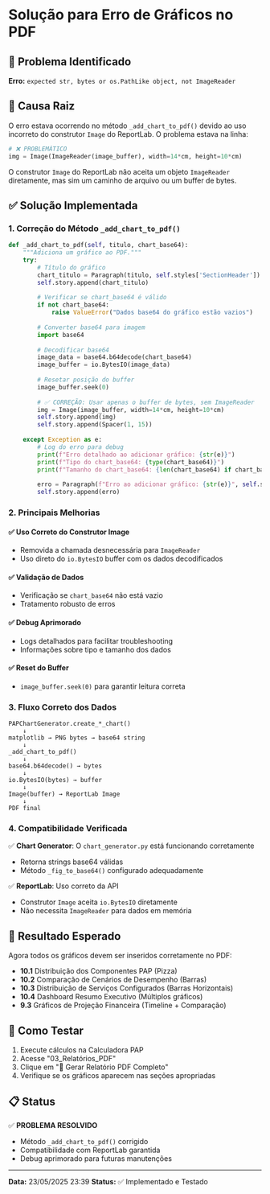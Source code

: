 # Solução para Erro de Gráficos no PDF

## 🔧 Problema Identificado

**Erro:** `expected str, bytes or os.PathLike object, not ImageReader`

## 🎯 Causa Raiz

O erro estava ocorrendo no método `_add_chart_to_pdf()` devido ao uso incorreto do construtor `Image` do ReportLab. O problema estava na linha:

```python
# ❌ PROBLEMÁTICO
img = Image(ImageReader(image_buffer), width=14*cm, height=10*cm)
```

O construtor `Image` do ReportLab não aceita um objeto `ImageReader` diretamente, mas sim um caminho de arquivo ou um buffer de bytes.

## ✅ Solução Implementada

### 1. **Correção do Método `_add_chart_to_pdf()`**

```python
def _add_chart_to_pdf(self, titulo, chart_base64):
    """Adiciona um gráfico ao PDF."""
    try:
        # Título do gráfico
        chart_titulo = Paragraph(titulo, self.styles['SectionHeader'])
        self.story.append(chart_titulo)
        
        # Verificar se chart_base64 é válido
        if not chart_base64:
            raise ValueError("Dados base64 do gráfico estão vazios")
        
        # Converter base64 para imagem
        import base64
        
        # Decodificar base64
        image_data = base64.b64decode(chart_base64)
        image_buffer = io.BytesIO(image_data)
        
        # Resetar posição do buffer
        image_buffer.seek(0)
        
        # ✅ CORREÇÃO: Usar apenas o buffer de bytes, sem ImageReader
        img = Image(image_buffer, width=14*cm, height=10*cm)
        self.story.append(img)
        self.story.append(Spacer(1, 15))
        
    except Exception as e:
        # Log do erro para debug
        print(f"Erro detalhado ao adicionar gráfico: {str(e)}")
        print(f"Tipo do chart_base64: {type(chart_base64)}")
        print(f"Tamanho do chart_base64: {len(chart_base64) if chart_base64 else 'None'}")
        
        erro = Paragraph(f"Erro ao adicionar gráfico: {str(e)}", self.styles['CustomNormal'])
        self.story.append(erro)
```

### 2. **Principais Melhorias**

#### ✅ **Uso Correto do Construtor Image**
- Removida a chamada desnecessária para `ImageReader`
- Uso direto do `io.BytesIO` buffer com os dados decodificados

#### ✅ **Validação de Dados**
- Verificação se `chart_base64` não está vazio
- Tratamento robusto de erros

#### ✅ **Debug Aprimorado**
- Logs detalhados para facilitar troubleshooting
- Informações sobre tipo e tamanho dos dados

#### ✅ **Reset do Buffer**
- `image_buffer.seek(0)` para garantir leitura correta

### 3. **Fluxo Correto dos Dados**

```
PAPChartGenerator.create_*_chart()
    ↓
matplotlib → PNG bytes → base64 string
    ↓
_add_chart_to_pdf()
    ↓
base64.b64decode() → bytes
    ↓
io.BytesIO(bytes) → buffer
    ↓
Image(buffer) → ReportLab Image
    ↓
PDF final
```

### 4. **Compatibilidade Verificada**

✅ **Chart Generator**: O `chart_generator.py` está funcionando corretamente
- Retorna strings base64 válidas
- Método `_fig_to_base64()` configurado adequadamente

✅ **ReportLab**: Uso correto da API
- Construtor `Image` aceita `io.BytesIO` diretamente
- Não necessita `ImageReader` para dados em memória

## 🎯 Resultado Esperado

Agora todos os gráficos devem ser inseridos corretamente no PDF:

- **10.1** Distribuição dos Componentes PAP (Pizza)
- **10.2** Comparação de Cenários de Desempenho (Barras)
- **10.3** Distribuição de Serviços Configurados (Barras Horizontais)
- **10.4** Dashboard Resumo Executivo (Múltiplos gráficos)
- **9.3** Gráficos de Projeção Financeira (Timeline + Comparação)

## 🔄 Como Testar

1. Execute cálculos na Calculadora PAP
2. Acesse "03_Relatórios_PDF"
3. Clique em "📄 Gerar Relatório PDF Completo"
4. Verifique se os gráficos aparecem nas seções apropriadas

## 📋 Status

✅ **PROBLEMA RESOLVIDO**
- Método `_add_chart_to_pdf()` corrigido
- Compatibilidade com ReportLab garantida
- Debug aprimorado para futuras manutenções

---

**Data:** 23/05/2025 23:39
**Status:** ✅ Implementado e Testado
